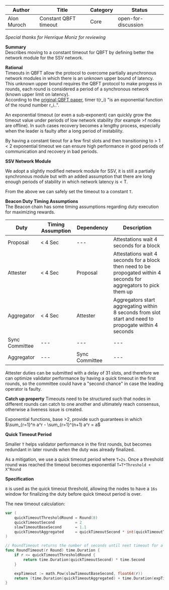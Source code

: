 | Author      | Title                 | Category | Status |
|-------------|-----------------------|----------|--------|
| Alon Muroch | Constant QBFT timeout | Core     | open-for-discussion  |

_Special thanks for Henrique Moniz for reviewing_

**Summary**  
Describes moving to a constant timeout for QBFT by defining better the network module for the SSV network.

**Rational**  
Timeouts in QBFT allow the protocol to overcome partially asynchronous network modules in which there is an unknown upper bound of latency. 
This unknown upper bound requires the QBFT protocol to make progress in rounds, each round is considered a period of a synchronous network (known upper limit on latency).  
According to the [original QBFT paper](https://arxiv.org/pdf/2002.03613.pdf), timer t(r_i) "is an exponential function of the round number r_i..".

An exponential timeout (or even a sub-exponent) can quickly grow the timeout value under periods of low network stability (for example >f nodes are offline). 
In such cases recovery becomes a lengthy process, especially when the leader is faulty after a long period of instability.  

By having a constant tieout for a few first slots and then transitioning to > 1 < 2 exponential timeout we can ensure high performance in good periods of communication and recovery in bad periods.

**SSV Network Module**  

We adopt a slightly modified network module for SSV, it is still a partially synchronous module but with an added assumption that there are long enough periods of stability in which network latency is < T.

From the above we can safely set the timeout to a constant `T`.

**Beacon Duty Timing Assumptions**  
The Beacon chain has some timing assumptions regarding duty execution for maximizing rewards.

| Duty           | Timing Assumption | Dependency     | Description                                                                                                         |
|----------------|-------------------|----------------|---------------------------------------------------------------------------------------------------------------------|
| Proposal       | < 4 Sec           | ---            | Attestations wait 4 seconds for a block                                                                             |
| Attester       | < 4 Sec           | Proposal       | Attestations wait 4 seconds for a block then need to be propogated within 4 seconds for aggregators to pick them up |
| Aggregator     | < 4 Sec           | Attester       | Aggregators start aggregating within 8 seconds from slot start and need to propogate within 4 seconds               |
| Sync Committee | ---               | ---            | ---                                                                                                                 |
| Aggregator     | ---               | Sync Committee | ---                                                                                                                 |


Attester duties can be submitted with a delay of 31 slots, 
and therefore we can optimize validator performance by having a quick timeout in the first rounds,
so the committee could have a "second chance" in case the leading operator is faulty.

**Catch up property** 
Timeouts need to be structured such that nodes in different rounds can catch to one another and ultimately reach consensus, otherwise a liveness issue is created.

Exponential functions, base >2, provide such guarantees in which $\sum_{r=1}^n a^r - \sum_{r=1}^(n+1) a^r = a$ 

**Quick Timeout Period**

Smaller `T` helps validator performance in the first rounds, 
but becomes redundant in later rounds when the duty was already finalized.

As a mitigation, we use a quick timeout period where `T=2s`. 
Once a threshold round was reached the timeout becomes exponential `T=T*Threshold + X^Round`

**Specification**  

`8` is used as the quick timeout threshold, allowing the nodes to have a `16s` window for finalizing the duty before quick timeout period is over.

The new timeout calculation:

```go
var (
    quickTimeoutThresholdRound = Round(8)
    quickTimeoutSecond         = 2
    slowTimeoutBaseSecond      = 1.1
    quickTimeoutAggregated     = quickTimeoutSecond * int(quickTimeoutThresholdRound)
)

// RoundTimeout returns the number of seconds until next timeout for a given round.
func RoundTimeout(r Round) time.Duration {
    if r <= quickTimeoutThresholdRound {
        return time.Duration(quickTimeoutSecond) * time.Second
    }

    expTimeout := math.Pow(slowTimeoutBaseSecond, float64(r))
    return (time.Duration(quickTimeoutAggregated) + time.Duration(expTimeout)) * time.Second
}
```
